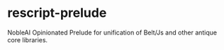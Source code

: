 # rescript-prelude
NobleAI Opinionated Prelude for unification of Belt/Js and other antique core libraries.
